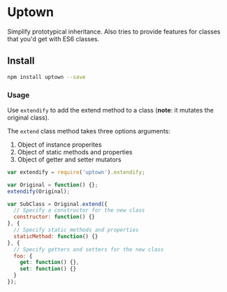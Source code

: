 # Uptown

Simplify prototypical inheritance. Also tries to provide features for classes that you'd get with ES6 classes.

## Install

```sh
npm install uptown --save
```

### Usage

Use `extendify` to add the extend method to a class (**note**: it mutates the original class).

The `extend` class method takes three options arguments:

1. Object of instance properites
1. Object of static methods and properties
1. Object of getter and setter mutators

```js
var extendify = require('uptown').extendify;

var Original = function() {};
extendify(Original);

var SubClass = Original.extend({
  // Specify a constructor for the new class
  constructor: function() {}
}, {
  // Specify static methods and properties
  staticMethod: function() {}
}, {
  // Specify getters and setters for the new class
  foo: {
    get: function() {},
    set: function() {}
  }
});
```

